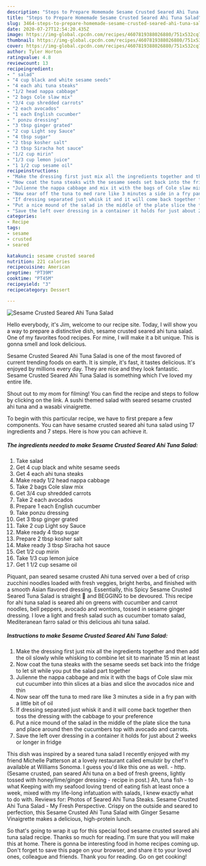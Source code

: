 ```yaml
---
description: "Steps to Prepare Homemade Sesame Crusted Seared Ahi Tuna Salad"
title: "Steps to Prepare Homemade Sesame Crusted Seared Ahi Tuna Salad"
slug: 3464-steps-to-prepare-homemade-sesame-crusted-seared-ahi-tuna-salad
date: 2020-07-27T12:54:20.435Z
image: https://img-global.cpcdn.com/recipes/4607819388026880/751x532cq70/sesame-crusted-seared-ahi-tuna-salad-recipe-main-photo.jpg
thumbnail: https://img-global.cpcdn.com/recipes/4607819388026880/751x532cq70/sesame-crusted-seared-ahi-tuna-salad-recipe-main-photo.jpg
cover: https://img-global.cpcdn.com/recipes/4607819388026880/751x532cq70/sesame-crusted-seared-ahi-tuna-salad-recipe-main-photo.jpg
author: Tyler Horton
ratingvalue: 4.8
reviewcount: 13
recipeingredient:
- " salad"
- "4 cup black and white sesame seeds"
- "4 each ahi tuna steaks"
- "1/2 head nappa cabbage"
- "2 bags Cole slaw mix"
- "3/4 cup shredded carrots"
- "2 each avocados"
- "1 each English cucumber"
- " ponzu dressing"
- "3 tbsp ginger grated"
- "2 cup Light soy Sauce"
- "4 tbsp sugar"
- "2 tbsp kosher salt"
- "3 tbsp Siracha hot sauce"
- "1/2 cup mirin"
- "1/3 cup lemon juice"
- "1 1/2 cup sesame oil"
recipeinstructions:
- "Make the dressing first just mix all the ingredients together and then add the oil slowly while whisking to combine let sit to marinate 15 min at least"
- "Now coat the tuna steaks with the sesame seeds set back into the fridge to let sit while you put the salad part together"
- "Julienne the nappa cabbage and mix it with the bags of Cole slaw mix cut cucumber into thin slices at a bias and slice the avocados nice and thin"
- "Now sear off the tuna to med rare like 3 minutes a side in a fry pan with a little bit of oil"
- "If dressing separated just whisk it and it will come back together then toss the dressing with the cabbage to your preference"
- "Put a nice mound of the salad in the middle of the plate slice the tuna and place around then the cucumbers top with avocado and carrots."
- "Save the left over dressing in a container it holds for just about 2 weeks or longer in fridge"
categories:
- Recipe
tags:
- sesame
- crusted
- seared

katakunci: sesame crusted seared 
nutrition: 221 calories
recipecuisine: American
preptime: "PT39M"
cooktime: "PT45M"
recipeyield: "3"
recipecategory: Dessert

---
```



![Sesame Crusted Seared Ahi Tuna Salad](https://img-global.cpcdn.com/recipes/4607819388026880/751x532cq70/sesame-crusted-seared-ahi-tuna-salad-recipe-main-photo.jpg)

Hello everybody, it's Jim, welcome to our recipe site. Today, I will show you a way to prepare a distinctive dish, sesame crusted seared ahi tuna salad. One of my favorites food recipes. For mine, I will make it a bit unique. This is gonna smell and look delicious.

Sesame Crusted Seared Ahi Tuna Salad is one of the most favored of current trending foods on earth. It is simple, it's fast, it tastes delicious. It's enjoyed by millions every day. They are nice and they look fantastic. Sesame Crusted Seared Ahi Tuna Salad is something which I've loved my entire life.

Shout out to my mom for filming! You can find the recipe and steps to follow by clicking on the link. A sushi themed salad with seared sesame crusted ahi tuna and a wasabi vinaigrette.


To begin with this particular recipe, we have to first prepare a few components. You can have sesame crusted seared ahi tuna salad using 17 ingredients and 7 steps. Here is how you can achieve it.

<!--inarticleads1-->

##### The ingredients needed to make Sesame Crusted Seared Ahi Tuna Salad:

1. Take  salad
1. Get 4 cup black and white sesame seeds
1. Get 4 each ahi tuna steaks
1. Make ready 1/2 head nappa cabbage
1. Take 2 bags Cole slaw mix
1. Get 3/4 cup shredded carrots
1. Take 2 each avocados
1. Prepare 1 each English cucumber
1. Take  ponzu dressing
1. Get 3 tbsp ginger grated
1. Take 2 cup Light soy Sauce
1. Make ready 4 tbsp sugar
1. Prepare 2 tbsp kosher salt
1. Make ready 3 tbsp Siracha hot sauce
1. Get 1/2 cup mirin
1. Take 1/3 cup lemon juice
1. Get 1 1/2 cup sesame oil


Piquant, pan seared sesame crusted Ahi tuna served over a bed of crisp zucchini noodles loaded with fresh veggies, bright herbs, and finished with a smooth Asian flavored dressing. Essentially, this Spicy Sesame Crusted Seared Tuna Salad is straight 💯 and BEGGING to be devoured. This recipe for ahi tuna salad is seared ahi on greens with cucumber and carrot noodles, bell peppers, avocado and wontons, tossed in sesame ginger dressing. I love a light and fresh salad such as cucumber tomato salad, Mediteranean farro salad or this delicious ahi tuna salad. 

<!--inarticleads2-->

##### Instructions to make Sesame Crusted Seared Ahi Tuna Salad:

1. Make the dressing first just mix all the ingredients together and then add the oil slowly while whisking to combine let sit to marinate 15 min at least
1. Now coat the tuna steaks with the sesame seeds set back into the fridge to let sit while you put the salad part together
1. Julienne the nappa cabbage and mix it with the bags of Cole slaw mix cut cucumber into thin slices at a bias and slice the avocados nice and thin
1. Now sear off the tuna to med rare like 3 minutes a side in a fry pan with a little bit of oil
1. If dressing separated just whisk it and it will come back together then toss the dressing with the cabbage to your preference
1. Put a nice mound of the salad in the middle of the plate slice the tuna and place around then the cucumbers top with avocado and carrots.
1. Save the left over dressing in a container it holds for just about 2 weeks or longer in fridge


This dish was inspired by a seared tuna salad I recently enjoyed with my friend Michelle Patterson at a lovely restaurant called emulstir by chef&#39;n available at Williams Sonoma. I guess you&#39;d like this one as well. - http. (Sesame crusted, pan seared Ahi tuna on a bed of fresh greens, lightly tossed with honey/lime/ginger dressing - recipe in post.) Ah, tuna fish - to what Keeping with my seafood loving trend of eating fish at least once a week, mixed with my life-long infatuation with salads, I knew exactly what to do with. Reviews for: Photos of Seared Ahi Tuna Steaks. Sesame Crusted Ahi Tuna Salad - My Fresh Perspective. Crispy on the outside and seared to perfection, this Sesame Crusted Ahi Tuna Salad with Ginger Sesame Vinaigrette makes a delicious, high-protein lunch. 

So that's going to wrap it up for this special food sesame crusted seared ahi tuna salad recipe. Thanks so much for reading. I'm sure that you will make this at home. There is gonna be interesting food in home recipes coming up. Don't forget to save this page on your browser, and share it to your loved ones, colleague and friends. Thank you for reading. Go on get cooking!
